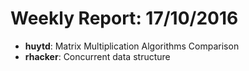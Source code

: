 # Weekly Report: 17/10/2016

- **huytd**: Matrix Multiplication Algorithms Comparison
- **rhacker**: Concurrent data structure

